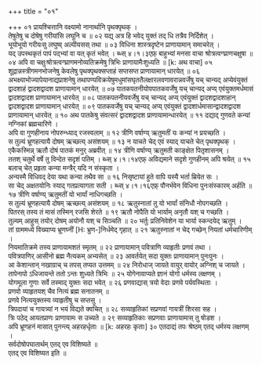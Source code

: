 +++
title = "०१"

+++
०१  प्रायश्चित्तानि वक्ष्यामो नानार्थानि पृथक्पृथक् ।  <br>तेषुतेषु च दोषेषु गरीयांसि लघूनि च ॥
०२  यद्य् अत्र हि भवेद् युक्तं तद् धि तत्रैव निर्दिशेत् ।  <br>भूयोभूयो गरीयःसु लघुष्व् अल्पीयसस् तथा ॥
०३  विधिना शास्त्रदृष्टेन प्राणायामान् समाचरेत् ।  <br>यद् उपस्थकृतं पापं पद्भ्यां वा यत् कृतं भवेत् ।
ब्ध्स् ४।१।३एफ़्  बाहुभ्यां मनसा वाचा श्रोत्रत्वग्घ्राणचक्षुषा ॥
०४  अपि वा चक्षुःश्रोत्रत्वग्घ्राणमनोव्यतिक्रमेषु त्रिभिः प्राणायामैःशुध्यति ॥ [k: अथ वाचा]
०५  शूद्रान्नस्त्रीगमनभोजनेषु केवलेषु पृथक्पृथक्सप्ताहं सप्तसप्त प्राणायामान् धारयेत् ॥
०६  अभक्ष्याभोज्यापेयानाद्यप्राशनेषु तथापण्यविक्रयेषुमधुमांसघृततैलक्षारलवणावरान्नवर्जेषु यच् चान्यद् अप्येवंयुक्तं द्वादशाहं द्वादशद्वादश प्राणायामान् धारयेत् ॥
०७  पातकपतनीयोपपातकवर्जेषु यच् चान्यद् अप्य् एवंयुक्तमर्धमासं द्वादशद्वादश प्राणायामान् धारयेत् ॥
०८  पातकपतनीयवर्जेषु यच् चान्यद् अप्य् एवंयुक्तं द्वादशद्वादशाहान् द्वादशद्वादश प्राणायामान् धारयेत् ॥
०९  पातकवर्जेषु यच् चान्यद् अप्य् एवंयुक्तं द्वादशार्धमासान्द्वादशद्वादश प्राणायामान् धारयेत् ॥
१०  अथ पातकेषु संवत्सरं द्वादशद्वादश प्राणायामान्धारयेत् ॥
११  दद्याद् गुणवते कन्यां नग्निकां ब्रह्मचारिणे ।  <br>अपि वा गुणहीनाय नोपरुन्ध्याद् रजस्वलाम् ॥
१२  त्रीणि वर्षाण्य् ऋतुमतीं यः कन्यां न प्रयच्छति ।  <br>स तुल्यं भ्रूणहत्यायै दोषम् ऋच्छत्य् असंशयम् ॥
१३  न याचते चेद् एवं स्याद् याचते चेत् पृथक्पृथक् ।  <br>एकैकस्मिन्न् ऋतौ दोषं पातकं मनुर् अब्रवीत् ॥
१४  त्रीणि वर्षाण्य् ऋतुमती काङ्क्षेत पितृशासनम् ।  <br>ततश् चतुर्थे वर्षे तु विन्देत सदृशं पतिम् ।
ब्ध्स् ४।१।१४एफ़्  अविद्यमाने सदृशे गुणहीनम् अपि श्रयेत् ॥
१५  बलाच् चेत् प्रहृता कन्या मन्त्रैर् यदि न संस्कृता ।  <br>अन्यस्मै विधिवद् देया यथा कन्या तथैव सा ॥
१६  निसृष्टायां हुते वापि यस्यै भर्ता म्रियेत सः ।  <br>सा चेद् अक्षतयोनिः स्याद् गतप्रत्यागता सती ।
ब्ध्स् ४।१।१६एफ़्  पौनर्भवेन विधिना पुनःसंस्कारम् अर्हति ॥
१७  त्रीणि वर्षाण्य् ऋतुमतीं यो भार्यां नाधिगच्छति ।  <br>स तुल्यं भ्रूणहत्यायै दोषम् ऋच्छत्य् असंशयम् ॥
१८  ऋतुस्नातां तु यो भार्यां संनिधौ नोपगच्छति ।  <br>पितरस् तस्य तं मासं तस्मिन् रजसि शेरते ॥
१९  ऋतौ नोपैति यो भार्याम् अनृतौ यश् च गच्छति ।  <br>तुल्यम् आहुस् तयोर् दोषम् अयोनौ यश् च सिञ्चति ॥
२०  भर्तुः प्रतिनिवेशेन या भार्या स्कन्दयेद् ऋतुम् ।  <br>तां ग्राममध्ये विख्याप्य भ्रूणघ्नीं [H: भ्रुण-]निर्धमेद् गृहात् ॥
२१  ऋतुस्नातां न चेद् गच्छेन् नियतां धर्मचारिणीम् ।  <br>नियमातिक्रमे तस्य प्राणायामशतं स्मृतम् ॥
२२  प्राणायामान् पवित्राणि व्याहृतीः प्रणवं तथा ।  <br>पवित्रपाणिर् आसीनो ब्रह्म नैत्यकम् अभ्यसेत् ॥
२३  आवर्तयेत् सदा युक्तः प्राणायामान् पुनःपुनः ।  <br>आ केशान्तान् नखाग्राच् च तपस् तप्यत उत्तमम् ॥
२४  निरोधाज् जायते वायुर् वायोर् अग्निश् च जायते ।  <br>तापेनापो ऽधिजायन्ते ततो ऽन्तः शुध्यते त्रिभिः ॥
२५  योगेनावाप्यते ज्ञानं योगो धर्मस्य लक्षणम् ।  <br>योगमूला गुणाः सर्वे तस्माद् युक्तः सदा भवेत् ॥
२६  प्रणवाद्यास् त्रयो वेदाः प्रणवे पर्यवस्थिताः ।  <br>प्रणवो व्याहृतयश् चैव नित्यं ब्रह्म सनातनम् ॥  <br>प्रणवे नित्ययुक्तस्य व्याहृतीषु च सप्तसु ।  <br>त्रिपदायां च गायत्र्यां न भयं विद्यते क्वचित् ॥
२८  सव्याहृतिकां सप्रणवां गायत्रीं शिरसा सह ।  <br>त्रिः पठेद् आयतप्राणः प्राणायामः स उच्यते ॥
२९  सव्याहृतिकाः सप्रणवाः प्राणायामास् तु षोडश ।  <br>अपि भ्रूणहनं मासात् पुनन्त्य् अहरहर्धृताः ॥ [k: अहरहः कृताः]
३०  एतदाद्यं तपः श्रेष्ठम् एतद् धर्मस्य लक्षणम् ।  <br>सर्वदोषोपघातार्थम् एतद् एव विशिष्यते ॥  <br>एतद् एव विशिष्यत इति ॥
